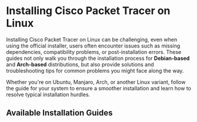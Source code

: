 # Installing Cisco Packet Tracer on Linux

Installing Cisco Packet Tracer on Linux can be challenging, even when using the official installer, users often encounter issues such as missing dependencies, compatibility problems, or post-installation errors. These guides not only walk you through the installation process for **Debian-based** and **Arch-based** distributions, but also provide solutions and troubleshooting tips for common problems you might face along the way.

Whether you're on Ubuntu, Manjaro, Arch, or another Linux variant, follow the guide for your system to ensure a smoother installation and learn how to resolve typical installation hurdles.

## Available Installation Guides

```{tableofcontents}
````
